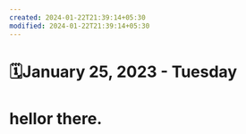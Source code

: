 ```yaml
---
created: 2024-01-22T21:39:14+05:30
modified: 2024-01-22T21:39:14+05:30
---
```


# 🗓️January 25, 2023 - Tuesday

# hellor there.
